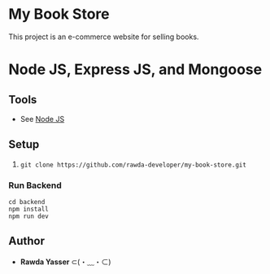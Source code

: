 # My Book Store

This project is an e-commerce website for selling books.

# Node JS, Express JS, and Mongoose

## Tools

- See [Node JS](https://nodejs.org/en/)

## Setup

1. `git clone https://github.com/rawda-developer/my-book-store.git`

### Run Backend

```
cd backend
npm install
npm run dev
```

## Author

- **Rawda Yasser** ⊂(・﹏・⊂)
